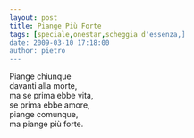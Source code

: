 ```yaml
---
layout: post
title: Piange Più Forte
tags: [speciale,onestar,scheggia d'essenza,]
date: 2009-03-10 17:18:00
author: pietro
---
```

Piange chiunque<br/>davanti alla morte,<br/>ma se prima ebbe vita,<br/>se prima ebbe amore,<br/>piange comunque,<br/>ma piange più forte.
